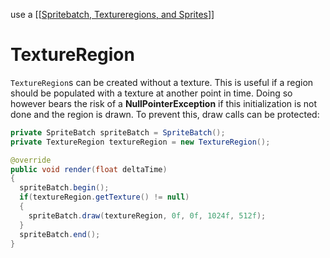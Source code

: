 use a [[[Spritebatch, Textureregions, and Sprites](Spritebatch,-Textureregions,-and-Sprites)]]

# TextureRegion

`TextureRegion`s can be created without a texture. This is useful if a region should be populated with a texture at another point in time. Doing so however bears the risk of a **NullPointerException** if this initialization is not done and the region is drawn. To prevent this, draw calls can be protected:

```java
private SpriteBatch spriteBatch = SpriteBatch();
private TextureRegion textureRegion = new TextureRegion();

@override
public void render(float deltaTime)
{
  spriteBatch.begin();
  if(textureRegion.getTexture() != null) 
  { 
    spriteBatch.draw(textureRegion, 0f, 0f, 1024f, 512f); 
  }
  spriteBatch.end();
}
```